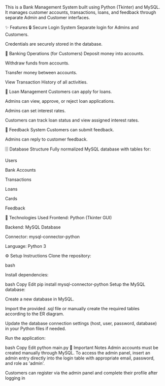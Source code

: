 This is a Bank Management System built using Python (Tkinter) and MySQL.
It manages customer accounts, transactions, loans, and feedback through separate Admin and Customer interfaces.

✨ Features
🔒 Secure Login System
Separate login for Admins and Customers.

Credentials are securely stored in the database.

🏦 Banking Operations (for Customers)
Deposit money into accounts.

Withdraw funds from accounts.

Transfer money between accounts.

View Transaction History of all activities.

💸 Loan Management
Customers can apply for loans.

Admins can view, approve, or reject loan applications.

Admins can set interest rates.

Customers can track loan status and view assigned interest rates.

💬 Feedback System
Customers can submit feedback.

Admins can reply to customer feedback.

🗄️ Database Structure
Fully normalized MySQL database with tables for:

Users

Bank Accounts

Transactions

Loans

Cards

Feedback

🚀 Technologies Used
Frontend: Python (Tkinter GUI)

Backend: MySQL Database

Connector: mysql-connector-python

Language: Python 3

⚙️ Setup Instructions
Clone the repository:

bash

Install dependencies:

bash
Copy
Edit
pip install mysql-connector-python
Setup the MySQL database:

Create a new database in MySQL.

Import the provided .sql file or manually create the required tables according to the ER diagram.

Update the database connection settings (host, user, password, database) in your Python files if needed.

Run the application:

bash
Copy
Edit
python main.py
🔑 Important Notes
Admin accounts must be created manually through MySQL.
To access the admin panel, insert an admin entry directly into the login table with appropriate email, password, and role as 'admin'.

Customers can register via the admin panel and complete their profile after logging in
